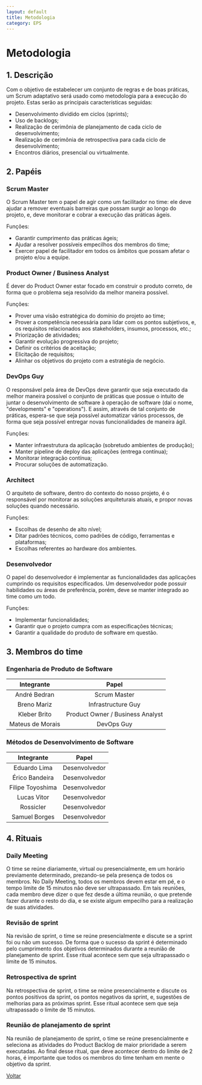 ```yaml
---
layout: default
title: Metodologia
category: EPS
---
```


# Metodologia

## 1. Descrição

Com o objetivo de estabelecer um conjunto de regras e de boas práticas, um Scrum adaptativo será usado como metodologia para a execução do projeto. Estas serão as principais características seguidas:

* Desenvolvimento dividido em ciclos (sprints);
* Uso de backlogs;
* Realização de cerimônia de planejamento de cada ciclo de desenvolvimento;
* Realização de cerimônia de retrospectiva para cada ciclo de desenvolvimento;
* Encontros diários, presencial ou virtualmente.

## 2. Papéis

### Scrum Master

O Scrum Master tem o papel de agir como um facilitador no time: ele deve ajudar a remover eventuais barreiras que possam surgir ao longo do projeto, e, deve monitorar e cobrar a execução das práticas ágeis.

Funções:

* Garantir cumprimento das práticas ágeis;
* Ajudar a resolver possíveis empecilhos dos membros do time;
* Exercer papel de facilitador em todos os âmbitos que possam afetar o projeto e/ou a equipe.

### Product Owner / Business Analyst

É dever do Product Owner estar focado em construir o produto correto, de forma que o problema seja resolvido da melhor maneira possível.

Funções:

* Prover uma visão estratégica do domínio do projeto ao time;
* Prover a competência necessária para lidar com os pontos subjetivos, e, os requisitos relacionados aos stakeholders, insumos, processos, etc.;
* Priorização de atividades;
* Garantir evolução progressiva do projeto;
* Definir os critérios de aceitação;
* Elicitação de requisitos;
* Alinhar os objetivos do projeto com a estratégia de negócio.

### DevOps Guy

O responsável pela área de DevOps deve garantir que seja executado da melhor maneira possível o conjunto de práticas que possue o intuito de juntar o desenvolvimento de software à operação de software (daí o nome, "developments" e "operations"). E assim, através de tal conjunto de práticas, espera-se que seja possível automatizar vários processos, de forma que seja possível entregar novas funcionalidades de maneira ágil.

Funções:

* Manter infraestrutura da aplicação (sobretudo ambientes de produção);
* Manter pipeline de deploy das aplicações (entrega contínua);
* Monitorar integração contínua;
* Procurar soluções de automatização.

### Architect

O arquiteto de software, dentro do contexto do nosso projeto, é o responsável por monitorar as soluções arquiteturais atuais, e propor novas soluções quando necessário.

Funções:

* Escolhas de desenho de alto nível;
* Ditar padrões técnicos, como padrões de código, ferramentas e plataformas;
* Escolhas referentes ao hardware dos ambientes.

### Desenvolvedor

O papel do desenvolvedor é implementar as funcionalidades das aplicações cumprindo os requisitos especificados. Um desenvolvedor pode possuir habilidades ou áreas de preferência, porém, deve se manter integrado ao time como um todo.

Funções:

* Implementar funcionalidades;
* Garantir que o projeto cumpra com as especificações técnicas;
* Garantir a qualidade do produto de software em questão.

## 3. Membros do time

### Engenharia de Produto de Software

| **Integrante**  | **Papel**    |
|:---------------:|:------------:|
| André Bedran | Scrum Master |
| Breno Mariz | Infrastructure Guy |
| Kleber Brito | Product Owner / Business Analyst |
| Mateus de Morais | DevOps Guy |


### Métodos de Desenvolvimento de Software

| **Integrante**  | **Papel**    |
|:---------------:|:------------:|
| Eduardo Lima | Desenvolvedor |
| Érico Bandeira | Desenvolvedor |
| Filipe Toyoshima | Desenvolvedor |
| Lucas Vitor | Desenvolvedor |
| Rossicler | Desenvolvedor |
| Samuel Borges | Desenvolvedor |

## 4. Rituais

### Daily Meeting

O time se reúne diariamente, virtual ou presencialmente, em um horário previamente determinado, prezando-se pela presença de todos os membros. No Daily Meeting, todos os membros devem estar em pé, e o tempo limite de 15 minutos não deve ser ultrapassado. Em tais reuniões, cada membro deve dizer o que fez desde a última reunião, o que pretende fazer durante o resto do dia, e se existe algum empecilho para a realização de suas atividades.

### Revisão de sprint

Na revisão de sprint, o time se reúne presencialmente e discute se a sprint foi ou não um sucesso. De forma que o sucesso da sprint é determinado pelo cumprimento dos objetivos determinados durante a reunião de planejamento de sprint. Esse ritual acontece sem que seja ultrapassado o limite de 15 minutos.

### Retrospectiva de sprint

Na retrospectiva de sprint, o time se reúne presencialmente e discute os pontos positivos da sprint, os pontos negativos da sprint, e, sugestões de melhorias para as próximas sprint. Esse ritual acontece sem que seja ultrapassado o limite de 15 minutos.

### Reunião de planejamento de sprint

Na reunião de planejamento de sprint, o time se reúne presencialmente e seleciona as atividades do Product Backlog de maior prioridade a serem executadas. Ao final desse ritual, que deve acontecer dentro do limite de 2 horas, é importante que todos os membros do time tenham em mente o objetivo da sprint.

[Voltar](./../)
